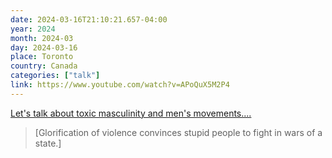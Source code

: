 ```yaml
---
date: 2024-03-16T21:10:21.657-04:00
year: 2024
month: 2024-03
day: 2024-03-16
place: Toronto
country: Canada
categories: ["talk"]
link: https://www.youtube.com/watch?v=APoQuX5M2P4
---
```

[Let's talk about toxic masculinity and men's movements....](https://www.youtube.com/watch?v=APoQuX5M2P4)

> [Glorification of violence convinces stupid people to fight in wars of a state.]
